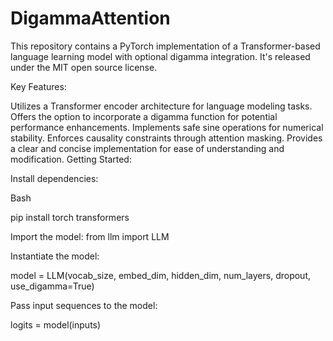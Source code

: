 # DigammaAttention

This repository contains a PyTorch implementation of a Transformer-based language learning model with optional digamma integration. It's released under the MIT open source license.

Key Features:

Utilizes a Transformer encoder architecture for language modeling tasks.
Offers the option to incorporate a digamma function for potential performance enhancements.
Implements safe sine operations for numerical stability.
Enforces causality constraints through attention masking.
Provides a clear and concise implementation for ease of understanding and modification.
Getting Started:

Install dependencies:

Bash

pip install torch transformers

Import the model:
from llm import LLM

Instantiate the model:

model = LLM(vocab_size, embed_dim, hidden_dim, num_layers, dropout, use_digamma=True)

Pass input sequences to the model:

logits = model(inputs)

